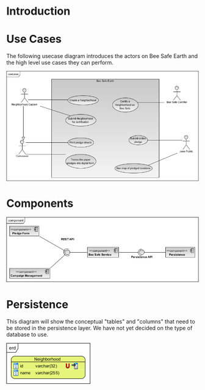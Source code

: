 

# Introduction


# Use Cases

The following usecase diagram introduces the actors on Bee Safe Earth and the high level use cases they can perform.

![](images/usecase.png)


# Components

![](images/component.png)



# Persistence

This diagram will show the conceptual "tables" and "columns" that need to be stored in the persistence layer. We have not yet decided on the type of database to use.

![](images/erd.png)